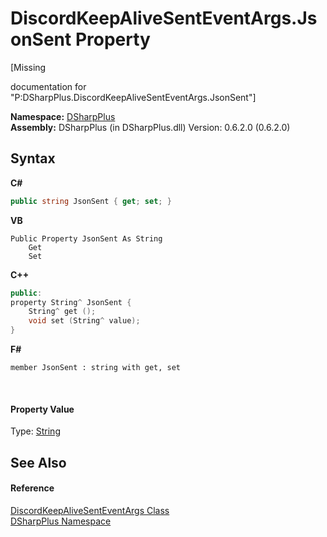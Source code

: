 # DiscordKeepAliveSentEventArgs.JsonSent Property 
 

\[Missing <summary> documentation for "P:DSharpPlus.DiscordKeepAliveSentEventArgs.JsonSent"\]

**Namespace:**&nbsp;<a href="503971eb-de5e-a570-9922-de9500a9b1cc">DSharpPlus</a><br />**Assembly:**&nbsp;DSharpPlus (in DSharpPlus.dll) Version: 0.6.2.0 (0.6.2.0)

## Syntax

**C#**<br />
``` C#
public string JsonSent { get; set; }
```

**VB**<br />
``` VB
Public Property JsonSent As String
	Get
	Set
```

**C++**<br />
``` C++
public:
property String^ JsonSent {
	String^ get ();
	void set (String^ value);
}
```

**F#**<br />
``` F#
member JsonSent : string with get, set

```

<br />

#### Property Value
Type: <a href="http://msdn2.microsoft.com/en-us/library/s1wwdcbf" target="_blank">String</a>

## See Also


#### Reference
<a href="08eb5e05-781b-5b1f-a721-d7fa6d01427b">DiscordKeepAliveSentEventArgs Class</a><br /><a href="503971eb-de5e-a570-9922-de9500a9b1cc">DSharpPlus Namespace</a><br />